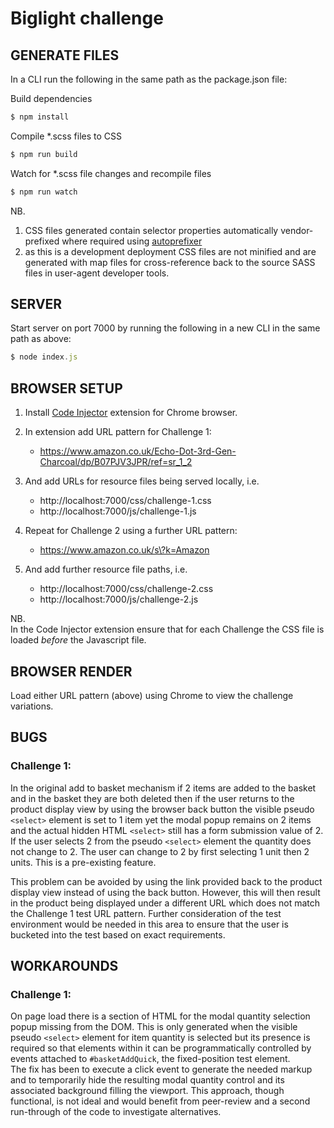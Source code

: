 # Biglight challenge

## GENERATE FILES

In a CLI run the following in the same path as the package.json file:  

Build dependencies 
```javascript
$ npm install
```  

Compile *.scss files to CSS 
```javascript
$ npm run build
```

Watch for *.scss file changes and recompile files
```javascript
$ npm run watch
```


NB. 
1. CSS files generated contain selector properties automatically vendor-prefixed where required using [autoprefixer](https://www.npmjs.com/package/autoprefixer) 
2. as this is a development deployment CSS files are not minified and are generated with map files for cross-reference back to the source SASS files in user-agent developer tools.


## SERVER

Start server on port 7000 by running the following in a new CLI in the same path as above:
```javascript
$ node index.js
```


## BROWSER SETUP

1. Install [Code Injector](https://chrome.google.com/webstore/detail/code-injector/jgcallaoodbhagkaoobenaabockcejmc) extension for Chrome browser.

2. In extension add URL pattern for Challenge 1:
   + https://www.amazon.co.uk/Echo-Dot-3rd-Gen-Charcoal/dp/B07PJV3JPR/ref=sr_1_2

3. And add URLs for resource files being served locally, i.e.  

   + http://localhost:7000/css/challenge-1.css
   + http://localhost:7000/js/challenge-1.js

4. Repeat for Challenge 2 using a further URL pattern:
   + https://www.amazon.co.uk/s\?k=Amazon

5. And add further resource file paths, i.e.  

   + http://localhost:7000/css/challenge-2.css
   + http://localhost:7000/js/challenge-2.js

NB.  
In the Code Injector extension ensure that for each Challenge the CSS file is loaded *before* the Javascript file.



## BROWSER RENDER

Load either URL pattern (above) using Chrome to view the challenge variations.



## BUGS

### Challenge 1:
In the original add to basket mechanism if 2 items are added to the basket and in the basket they are both deleted then if the user returns to the product display view by using the browser back button the visible pseudo `<select>` element is set to 1 item yet the modal popup remains on 2 items and the actual hidden HTML `<select>` still has a form submission value of 2. If the user selects 2 from the pseudo `<select>` element the quantity does not change to 2. The user can change to 2 by first selecting 1 unit then 2 units. This is a pre-existing feature.

This problem can be avoided by using the link provided back to the product display view instead of using the back button. However, this will then result in the product being displayed under a different URL which does not match the Challenge 1 test URL pattern. Further consideration of the test environment would be needed in this area to ensure that the user is bucketed into the test based on exact requirements.



## WORKAROUNDS

### Challenge 1:
On page load there is a section of HTML for the modal quantity selection popup missing from the DOM. This is only generated when the visible pseudo `<select>` element for item quantity is selected but its presence is required so that elements within it can be programmatically controlled by events attached to `#basketAddQuick`, the fixed-position test element.  
The fix has been to execute a click event to generate the needed markup and to temporarily hide the resulting modal quantity control and its associated background filling the viewport. This approach, though functional, is not ideal and would benefit from peer-review and a second run-through of the code to investigate alternatives.


